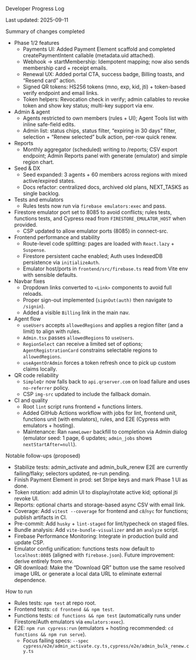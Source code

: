 Developer Progress Log

Last updated: 2025-09-11

Summary of changes completed
- Phase 1/2 features
  - Payments UI: Added Payment Element scaffold and completed createPaymentIntent callable (metadata.uid attached).
  - Webhook → startMembership: Idempotent mapping; now also sends membership card + receipt emails.
  - Renewal UX: Added portal CTA, success badge, Billing toasts, and “Resend card” action.
  - Signed QR tokens: HS256 tokens (mno, exp, kid, jti) + token-based verify endpoint and email links.
  - Token helpers: Revocation check in verify; admin callables to revoke token and show key status; multi-key support via env.
- Admin & agent
  - Agents restricted to own members (rules + UI); Agent Tools list with inline safe-field edits.
  - Admin list: status chips, status filter, “expiring in 30 days” filter, selection + “Renew selected” bulk action, per-row quick renew.
- Reports
  - Monthly aggregator (scheduled) writing to /reports; CSV export endpoint; Admin Reports panel with generate (emulator) and simple region chart.
- Seed & DX
  - Seed expanded: 3 agents + 60 members across regions with mixed active/expired states.
  - Docs refactor: centralized docs, archived old plans, NEXT_TASKS as single backlog.
- Tests and emulators
  - Rules tests now run via `firebase emulators:exec` and pass.
- Firestore emulator port set to 8085 to avoid conflicts; rules tests, functions tests, and Cypress read from `FIRESTORE_EMULATOR_HOST` when provided.
  - CSP updated to allow emulator ports (8085) in connect-src.
- Frontend performance and stability
  - Route-level code splitting: pages are loaded with `React.lazy` + `Suspense`.
  - Firestore persistent cache enabled; Auth uses IndexedDB persistence via `initializeAuth`.
  - Emulator host/ports in `frontend/src/firebase.ts` read from Vite env with sensible defaults.
- Navbar fixes
  - Dropdown links converted to `<Link>` components to avoid full reloads.
  - Proper sign-out implemented (`signOut(auth)` then navigate to `/signin`).
  - Added a visible `Billing` link in the main nav.
- Agent flow
  - `useUsers` accepts `allowedRegions` and applies a region filter (and a limit) to align with rules.
  - `Admin.tsx` passes `allowedRegions` to `useUsers`.
  - `RegionSelect` can receive a limited set of options; `AgentRegistrationCard` constrains selectable regions to `allowedRegions`.
  - `useAgentOrAdmin` forces a token refresh once to pick up custom claims locally.
- QR code reliability
  - `SimpleQr` now falls back to `api.qrserver.com` on load failure and uses `no-referrer` policy.
  - CSP `img-src` updated to include the fallback domain.
- CI and quality
  - Root `lint` script runs frontend + functions linters.
  - Added GitHub Actions workflow with jobs for lint, frontend unit, functions unit (with emulators), rules, and E2E (Cypress with emulators + hosting).
  - Maintenance: Ran `nameLower` backfill to completion via Admin dialog (emulator seed: 1 page, 6 updates; `admin_jobs` shows `nextStartAfter=null`).

Notable follow-ups (proposed)
- Stabilize tests: admin_activate and admin_bulk_renew E2E are currently failing/flaky; selectors updated, re-run pending.
- Finish Payment Element in prod: set Stripe keys and mark Phase 1 UI as done.
- Token rotation: add admin UI to display/rotate active kid; optional jti revoke UI.
- Reports: optional charts and storage-based async CSV with email link.
- Coverage: Add `vitest --coverage` for frontend and `c8`/`nyc` for functions; publish artifacts in CI.
- Pre-commit: Add `husky` + `lint-staged` for lint/typecheck on staged files.
- Bundle analysis: Add `vite-bundle-visualizer` and an `analyze` script.
- Firebase Performance Monitoring: Integrate in production build and update CSP.
- Emulator config unification: functions tests now default to `localhost:8085` (aligned with `firebase.json`). Future improvement: derive entirely from env.
- QR download: Make the “Download QR” button use the same resolved image URL or generate a local data URL to eliminate external dependence.

How to run
- Rules tests: `npm test` at repo root.
- Frontend tests: `cd frontend && npm test`.
- Functions tests: `cd functions && npm test` (automatically runs under Firestore/Auth emulators via `emulators:exec`).
- E2E: `npm run cypress:run` (emulators + hosting recommended: `cd functions && npm run serve`).
  - Focus failing specs: `--spec cypress/e2e/admin_activate.cy.ts,cypress/e2e/admin_bulk_renew.cy.ts`
